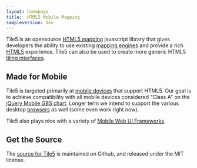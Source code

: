 ```yaml
---
layout: homepage
title:  HTML5 Mobile Mapping
sampleversion: dev
---
```


Tile5 is an opensource [HTML5 mapping](/html5-mapping) javascript library that gives developers the ability to use existing [mapping engines](/compatibility/mapping-engines.html) and provide a rich [HTML5](http://www.sidelab.com/tech/html5) experience. Tile5 can also be used to create more generic HTML5 [tiling interfaces](/tiling-interfaces).

## Made for Mobile

Tile5 is targeted primarily at [mobile devices](/compatibility/devices.html) that support HTML5. Our goal is to achieve compatibility with all mobile devices considered "Class A" on the [jQuery Mobile GBS chart](http://jquerymobile.com/gbs/).  Longer term we intend to support the various desktop [browsers](/compatibility/browsers.html) as well (some even work right now).

Tile5 also plays nice with a variety of [Mobile Web UI Frameworks](/compatibility/ui-frameworks.html).

## Get the Source

The [source for Tile5](http://github.com/sidelab/tile5) is maintained on Github, and released under the MIT license.